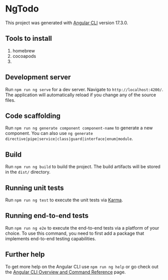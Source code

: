 # NgTodo

This project was generated with [Angular CLI](https://github.com/angular/angular-cli) version 17.3.0.


## Tools to install
1. homebrew
1. cocoapods
1. 

## Development server

Run `npm run ng serve` for a dev server. Navigate to `http://localhost:4200/`. The application will automatically reload if you change any of the source files.

## Code scaffolding

Run `npm run ng generate component component-name` to generate a new component. You can also use `ng generate directive|pipe|service|class|guard|interface|enum|module`.

## Build

Run `npm run ng build` to build the project. The build artifacts will be stored in the `dist/` directory.

## Running unit tests

Run `npm run ng test` to execute the unit tests via [Karma](https://karma-runner.github.io).

## Running end-to-end tests

Run `npm run ng e2e` to execute the end-to-end tests via a platform of your choice. To use this command, you need to first add a package that implements end-to-end testing capabilities.

## Further help

To get more help on the Angular CLI use `npm run ng help` or go check out the [Angular CLI Overview and Command Reference](https://angular.io/cli) page.
